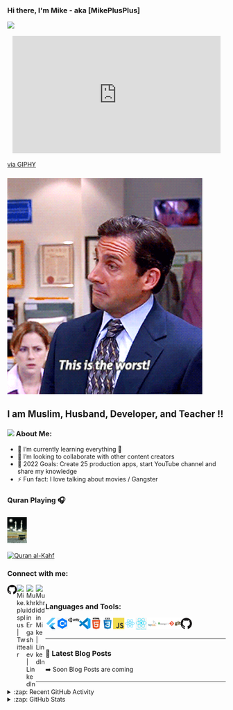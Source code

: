 ### Hi there, I'm Mike - aka [MikePlusPlus]
<img src="https://github.com/TheDudeThatCode/TheDudeThatCode/blob/master/Assets/Hi.gif" width="29px">
<p align="center">


<iframe src="https://giphy.com/embed/nVTa8D8zJUc2A" width="480" height="270" frameBorder="0" class="giphy-embed" allowFullScreen></iframe><p><a href="https://giphy.com/gifs/nVTa8D8zJUc2A">via GIPHY</a></p>
  
### <img src="https://github.com/MukhriddinMike/MukhriddinMike/blob/83aa81ae6640d02d5e282fc4ecd3a9b66104f605/giphy.gif" width="450px">
## I am Muslim, Husband, Developer, and Teacher  !!
  
### <img src="https://github.com/TheDudeThatCode/TheDudeThatCode/blob/master/Assets/Developer.gif" width="45px"> About Me:

- 🌱 I’m currently learning everything 🤣
- 👯 I’m looking to collaborate with other content creators
- 🥅 2022 Goals: Create 25 production apps, start YouTube channel and share my knowledge
- ⚡ Fun fact: I love talking about movies / Gangster

### Quran Playing 🎧
  
### <img src="https://github.com/MukhriddinMike/MukhriddinMike/blob/96d5b4366d451d7e61fb642ca4c5bde030935ec6/mekka.gif" width="45px"> 

[<img src="https://quranonline.net/al-kahf/" alt="Quran al-Kahf" width="350" />](https://quranonline.net/al-kahf/)

### Connect with me:

[<img align="left" alt="MikePlusPlus" width="22px" src="https://raw.githubusercontent.com/github/explore/78df643247d429f6cc873026c0622819ad797942/topics/github/github.png" />][github]
[<img align="left" alt="Mike.plusplus | Twitter" width="22px" src="https://cdn.jsdelivr.net/npm/simple-icons@v3/icons/twitter.svg" />][twitter]
[<img align="left" alt="Mukhriddin Ergashaliev | LinkedIn" width="22px" src="https://cdn.jsdelivr.net/npm/simple-icons@v3/icons/linkedin.svg" />][linkedin]
[<img align="left" alt="MukhriddinMike | LinkedIn" width="22px" src="https://cdn.jsdelivr.net/npm/simple-icons@v3/icons/instagram.svg" />][instagram]


<br />

### Languages and Tools:
[<img align="left" alt="Flutter" width="26px" src="https://github.com/MukhriddinMike/SpringGalbengi/blob/298ee648b5e3fa145d188bc3e26108c15613e760/flutter.png" />][github]
[<img align="left" alt="C#" width="26px" src="https://github.com/MukhriddinMike/SpringGalbengi/blob/298ee648b5e3fa145d188bc3e26108c15613e760/c%23.png" />][github]
[<img align="left" alt="Unity3D" width="26px" src="https://github.com/MukhriddinMike/SpringGalbengi/blob/298ee648b5e3fa145d188bc3e26108c15613e760/unity3d.png" />][github]
[<img align="left" alt="Visual Studio Code" width="26px" src="https://raw.githubusercontent.com/github/explore/80688e429a7d4ef2fca1e82350fe8e3517d3494d/topics/visual-studio-code/visual-studio-code.png" />][github]
[<img align="left" alt="HTML5" width="26px" src="https://raw.githubusercontent.com/github/explore/80688e429a7d4ef2fca1e82350fe8e3517d3494d/topics/html/html.png" />][github]
[<img align="left" alt="CSS3" width="26px" src="https://raw.githubusercontent.com/github/explore/80688e429a7d4ef2fca1e82350fe8e3517d3494d/topics/css/css.png" />][github]
[<img align="left" alt="JavaScript" width="26px" src="https://raw.githubusercontent.com/github/explore/80688e429a7d4ef2fca1e82350fe8e3517d3494d/topics/javascript/javascript.png" />][github]
[<img align="left" alt="React" width="26px" src="https://raw.githubusercontent.com/github/explore/80688e429a7d4ef2fca1e82350fe8e3517d3494d/topics/react/react.png" />][github]
[<img align="left" alt="React Native" width="26px" src="https://github.com/MukhriddinMike/SpringGalbengi/blob/298ee648b5e3fa145d188bc3e26108c15613e760/reactNative.jpg" />][github]
[<img align="left" alt="MySQL" width="26px" src="https://raw.githubusercontent.com/github/explore/80688e429a7d4ef2fca1e82350fe8e3517d3494d/topics/mysql/mysql.png" />][github]
[<img align="left" alt="MongoDB" width="26px" src="https://raw.githubusercontent.com/github/explore/80688e429a7d4ef2fca1e82350fe8e3517d3494d/topics/mongodb/mongodb.png" />][github]
[<img align="left" alt="Git" width="26px" src="https://raw.githubusercontent.com/github/explore/80688e429a7d4ef2fca1e82350fe8e3517d3494d/topics/git/git.png" />][github]
[<img align="left" alt="GitHub" width="26px" src="https://raw.githubusercontent.com/github/explore/78df643247d429f6cc873026c0622819ad797942/topics/github/github.png" />][github]


<br />
<br />

---



### 📕 Latest Blog Posts

<!-- BLOG-POST-LIST:START -->
➡️  Soon Blog Posts are coming
<!-- BLOG-POST-LIST:END -->


---

<details>
  <summary>:zap: Recent GitHub Activity</summary>
  
<!--START_SECTION:activity-->
1. 🗣 My Visual Studio Code [#1](https://github.com/MukhriddinMike/VScode-Setting) 
2. 🎉 Flutter Starter pack [#1](https://github.com/MukhriddinMike/Flutter-Starter-Project) 
<!--END_SECTION:activity-->

</details>

<details>
  <summary>:zap: GitHub Stats</summary>

  <img align="left" alt="Mikeplusplus's GitHub Stats" src="![Anurag's GitHub stats](https://github-readme-stats.vercel.app/api?username=MukhriddinMike&theme=dark&show_icons=true)" />

</details>


[twitter]: https://twitter.com/mike_plusplus
[instagram]: https://www.instagram.com/mike.plusplus
[linkedin]: https://www.linkedin.com/in/mukhiddinmike
[github]: https://github.com/MukhriddinMike?tab=repositories

